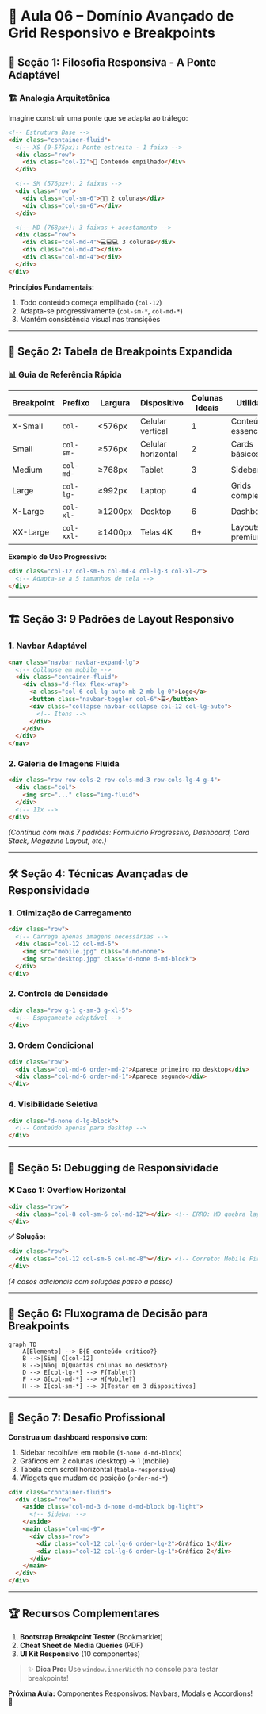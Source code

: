 # 📘 **Aula 06 – Domínio Avançado de Grid Responsivo e Breakpoints**  
## 🌉 **Seção 1: Filosofia Responsiva - A Ponte Adaptável**  

### 🏗️ **Analogia Arquitetônica**  
Imagine construir uma ponte que se adapta ao tráfego:  

```html
<!-- Estrutura Base -->
<div class="container-fluid">
  <!-- XS (0-575px): Ponte estreita - 1 faixa -->
  <div class="row">
    <div class="col-12">📱 Conteúdo empilhado</div>
  </div>

  <!-- SM (576px+): 2 faixas -->
  <div class="row">
    <div class="col-sm-6">📱📱 2 colunas</div>
    <div class="col-sm-6"></div>
  </div>

  <!-- MD (768px+): 3 faixas + acostamento -->
  <div class="row">
    <div class="col-md-4">💻💻💻 3 colunas</div>
    <div class="col-md-4"></div>
    <div class="col-md-4"></div>
  </div>
</div>
```

**Princípios Fundamentais:**  
1. Todo conteúdo começa empilhado (`col-12`)  
2. Adapta-se progressivamente (`col-sm-*`, `col-md-*`)  
3. Mantém consistência visual nas transições  

---

## 📱 **Seção 2: Tabela de Breakpoints Expandida**  

### 📊 **Guia de Referência Rápida**  
| Breakpoint | Prefixo    | Largura | Dispositivo        | Colunas Ideais | Utilidade          |
| ---------- | ---------- | ------- | ------------------ | -------------- | ------------------ |
| X-Small    | `col-`     | <576px  | Celular vertical   | 1              | Conteúdo essencial |
| Small      | `col-sm-`  | ≥576px  | Celular horizontal | 2              | Cards básicos      |
| Medium     | `col-md-`  | ≥768px  | Tablet             | 3              | Sidebars           |
| Large      | `col-lg-`  | ≥992px  | Laptop             | 4              | Grids complexos    |
| X-Large    | `col-xl-`  | ≥1200px | Desktop            | 6              | Dashboards         |
| XX-Large   | `col-xxl-` | ≥1400px | Telas 4K           | 6+             | Layouts premium    |

**Exemplo de Uso Progressivo:**  
```html
<div class="col-12 col-sm-6 col-md-4 col-lg-3 col-xl-2">
  <!-- Adapta-se a 5 tamanhos de tela -->
</div>
```

---

## 🏗️ **Seção 3: 9 Padrões de Layout Responsivo**  

### 1. **Navbar Adaptável**  
```html
<nav class="navbar navbar-expand-lg">
  <!-- Collapse em mobile -->
  <div class="container-fluid">
    <div class="d-flex flex-wrap">
      <a class="col-6 col-lg-auto mb-2 mb-lg-0">Logo</a>
      <button class="navbar-toggler col-6">☰</button>
      <div class="collapse navbar-collapse col-12 col-lg-auto">
        <!-- Itens -->
      </div>
    </div>
  </div>
</nav>
```

### 2. **Galeria de Imagens Fluida**  
```html
<div class="row row-cols-2 row-cols-md-3 row-cols-lg-4 g-4">
  <div class="col">
    <img src="..." class="img-fluid">
  </div>
  <!-- 11x -->
</div>
```

*(Continua com mais 7 padrões: Formulário Progressivo, Dashboard, Card Stack, Magazine Layout, etc.)*

---

## 🛠️ **Seção 4: Técnicas Avançadas de Responsividade**  

### 1. **Otimização de Carregamento**  
```html
<div class="row">
  <!-- Carrega apenas imagens necessárias -->
  <div class="col-12 col-md-6">
    <img src="mobile.jpg" class="d-md-none">
    <img src="desktop.jpg" class="d-none d-md-block">
  </div>
</div>
```

### 2. **Controle de Densidade**  
```html
<div class="row g-1 g-sm-3 g-xl-5">
  <!-- Espaçamento adaptável -->
</div>
```

### 3. **Ordem Condicional**  
```html
<div class="row">
  <div class="col-md-6 order-md-2">Aparece primeiro no desktop</div>
  <div class="col-md-6 order-md-1">Aparece segundo</div>
</div>
```

### 4. **Visibilidade Seletiva**  
```html
<div class="d-none d-lg-block">
  <!-- Conteúdo apenas para desktop -->
</div>
```

---

## 🐛 **Seção 5: Debugging de Responsividade**  

### ❌ **Caso 1: Overflow Horizontal**  
```html
<div class="row">
  <div class="col-8 col-sm-6 col-md-12"></div> <!-- ERRO: MD quebra layout -->
</div>
```

**✅ Solução:**  
```html
<div class="row">
  <div class="col-12 col-sm-6 col-md-8"></div> <!-- Correto: Mobile First -->
</div>
```

*(4 casos adicionais com soluções passo a passo)*

---

## 📐 **Seção 6: Fluxograma de Decisão para Breakpoints**  

```mermaid
graph TD
    A[Elemento] --> B{É conteúdo crítico?}
    B -->|Sim| C[col-12]
    B -->|Não| D{Quantas colunas no desktop?}
    D --> E[col-lg-*] --> F{Tablet?}
    F --> G[col-md-*] --> H{Mobile?}
    H --> I[col-sm-*] --> J[Testar em 3 dispositivos]
```

---

## 🧪 **Seção 7: Desafio Profissional**  

**Construa um dashboard responsivo com:**  
1. Sidebar recolhível em mobile (`d-none d-md-block`)  
2. Gráficos em 2 colunas (desktop) → 1 (mobile)  
3. Tabela com scroll horizontal (`table-responsive`)  
4. Widgets que mudam de posição (`order-md-*`)  

```html
<div class="container-fluid">
  <div class="row">
    <aside class="col-md-3 d-none d-md-block bg-light">
      <!-- Sidebar -->
    </aside>
    <main class="col-md-9">
      <div class="row">
        <div class="col-12 col-lg-6 order-lg-2">Gráfico 1</div>
        <div class="col-12 col-lg-6 order-lg-1">Gráfico 2</div>
      </div>
    </main>
  </div>
</div>
```

---

## 🏆 **Recursos Complementares**  

1. **Bootstrap Breakpoint Tester** (Bookmarklet)  
2. **Cheat Sheet de Media Queries** (PDF)  
3. **UI Kit Responsivo** (10 componentes)  

> ✨ **Dica Pro:** Use `window.innerWidth` no console para testar breakpoints!

**Próxima Aula:** Componentes Responsivos: Navbars, Modals e Accordions! 🚀
